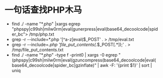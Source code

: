 # 一句话查找PHP木马
* find ./ -name "*.php" |xargs egrep "phpspy|c99sh|milw0rm|eval\(gunerpress|eval\(base64_decoolcode|spider_bc"> /tmp/php.txt
* grep -r --include=*.php '[^a-z]eval($_POST' . > /tmp/eval.txt
* grep -r --include=*.php 'file_put_contents(.*$_POST\[.*\]);' . > /tmp/file_put_contents.txt
* find ./ -name "*.php" -type f -print0 | xargs -0 egrep "(phpspy|c99sh|milw0rm|eval\(gzuncompress\(base64_decoolcode|eval\(base64_decoolcode|spider_bc|gzinflate)" | awk -F: '{print $1}' | sort | uniq